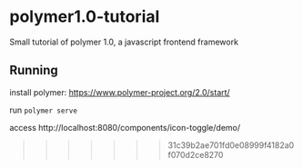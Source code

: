 # polymer1.0-tutorial
Small tutorial of polymer 1.0, a javascript frontend framework

## Running
install polymer: https://www.polymer-project.org/2.0/start/   

run `polymer serve`   

access http://localhost:8080/components/icon-toggle/demo/   
>>>>>>> 31c39b2ae701fd0e08999f4182a0f070d2ce8270
